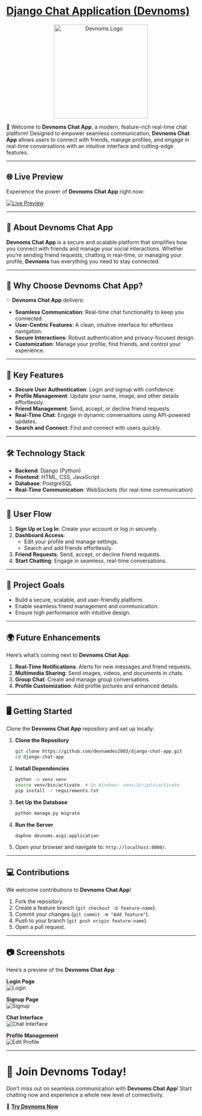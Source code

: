 
# [Django Chat Application (Devnoms)](https://devnoms.onrender.com)

<div style="text-align: center;">
  <a href="https://devnoms.onrender.com">
    <img src="https://filesstatic.netlify.app/Chatapp/img/logo_750x750.png" alt="Devnoms Logo" style="width: 250px;">
  </a>
</div>

🚀 Welcome to **Devnoms Chat App**, a modern, feature-rich real-time chat platform! Designed to empower seamless communication, **Devnoms Chat App** allows users to connect with friends, manage profiles, and engage in real-time conversations with an intuitive interface and cutting-edge features.

---

## 🌐 **Live Preview**

Experience the power of **Devnoms Chat App** right now:

[![Live Preview](https://img.shields.io/badge/Live-Preview-brightgreen?style=for-the-badge&logo=django)](https://devnoms.onrender.com)

---

## 🌟 **About Devnoms Chat App**

**Devnoms Chat App** is a secure and scalable platform that simplifies how you connect with friends and manage your social interactions. Whether you’re sending friend requests, chatting in real-time, or managing your profile, **Devnoms** has everything you need to stay connected.

---

## 🎯 **Why Choose Devnoms Chat App?**

✨ **Devnoms Chat App** delivers:

- **Seamless Communication**: Real-time chat functionality to keep you connected.
- **User-Centric Features**: A clean, intuitive interface for effortless navigation.
- **Secure Interactions**: Robust authentication and privacy-focused design.
- **Customization**: Manage your profile, find friends, and control your experience.

---

## 🚀 **Key Features**

- **Secure User Authentication**: Login and signup with confidence.
- **Profile Management**: Update your name, image, and other details effortlessly.
- **Friend Management**: Send, accept, or decline friend requests.
- **Real-Time Chat**: Engage in dynamic conversations using API-powered updates.
- **Search and Connect**: Find and connect with users quickly.

---

## 🛠️ **Technology Stack**

- **Backend**: Django (Python)
- **Frontend**: HTML, CSS, JavaScript
- **Database**: PostgreSQL
- **Real-Time Communication**: WebSockets (for real-time communication)

---

## 📝 **User Flow**

1. **Sign Up or Log In**: Create your account or log in securely.
2. **Dashboard Access**:
   - Edit your profile and manage settings.
   - Search and add friends effortlessly.
3. **Friend Requests**: Send, accept, or decline friend requests.
4. **Start Chatting**: Engage in seamless, real-time conversations.

---

## 🌟 **Project Goals**

- Build a secure, scalable, and user-friendly platform.
- Enable seamless friend management and communication.
- Ensure high performance with intuitive design.

---

## 🌍 **Future Enhancements**

Here’s what’s coming next to **Devnoms Chat App**:

1. **Real-Time Notifications**: Alerts for new messages and friend requests.
2. **Multimedia Sharing**: Send images, videos, and documents in chats.
3. **Group Chat**: Create and manage group conversations.
4. **Profile Customization**: Add profile pictures and enhanced details.

---

## 🖥️ **Getting Started**

Clone the **Devnoms Chat App** repository and set up locally:

1. **Clone the Repository**

   ```bash
   git clone https://github.com/devnamdev2003/django-chat-app.git
   cd django-chat-app
   ```

2. **Install Dependencies**

   ```bash
   python -m venv venv
   source venv/bin/activate  # On Windows: venv\Scripts\activate
   pip install -r requirements.txt
   ```

3. **Set Up the Database**

   ```bash
   python manage.py migrate
   ```

4. **Run the Server**

   ```bash
   daphne devnoms.asgi:application
   ```

5. Open your browser and navigate to: `http://localhost:8000/`.

---

## 💻 **Contributions**

We welcome contributions to **Devnoms Chat App**!

1. Fork the repository.
2. Create a feature branch (`git checkout -b feature-name`).
3. Commit your changes (`git commit -m "Add feature"`).
4. Push to your branch (`git push origin feature-name`).
5. Open a pull request.

---

## 📷 **Screenshots**

Here’s a preview of the **Devnoms Chat App**:

**Login Page**  
![Login](https://filesstatic.netlify.app/Chatapp/img/login.png)

**Signup Page**  
![Signup](https://filesstatic.netlify.app/Chatapp/img/signup.png)

**Chat Interface**  
![Chat Interface](https://filesstatic.netlify.app/Chatapp/img/chat.png)

**Profile Management**  
![Edit Profile](https://filesstatic.netlify.app/Chatapp/img/edit.png)

---

# 💬 **Join Devnoms Today!**

Don’t miss out on seamless communication with **Devnoms Chat App**! Start chatting now and experience a whole new level of connectivity.

🔗 [**Try Devnoms Now**](https://devnoms.onrender.com)
